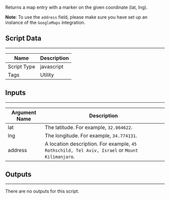 Returns a map entry with a marker on the given coordinate (lat, lng).

**Note**: To use the `address` field, please make sure you have set up an instance of the `GoogleMaps` integration.  

## Script Data
---

| **Name** | **Description** |
| --- | --- |
| Script Type | javascript |
| Tags | Utility |


## Inputs
---

| **Argument Name** | **Description** |
| --- | --- |
| lat | The latitude. For example, `32.064622`. |
| lng | The longitude. For example, `34.774131`. |
| address | A location description. For example, `45 Rothschild, Tel Aviv, Israel` or `Mount Kilimanjaro`.|

## Outputs
---
There are no outputs for this script.
